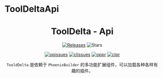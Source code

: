 # ToolDeltaApi<h1 align="center">ToolDelta - Api</h1>
<p align="center">
  <a href="https://github.com/SuperScript-PRC/ToolDelta/releases"><img src="https://img.shields.io/github/v/release/SuperScript-PRC/ToolDelta?display_name=tag&sort=semver" alt="Releases"></a>
  <img src="https://img.shields.io/github/stars/SuperScript-PRC/ToolDelta.svg?style=falt" alt="Stars">
</p>
  
<p align="center">
  <a href="https://github.com/SuperScript-PRC/ToolDelta/issues"><img src="https://img.shields.io/github/issues/SuperScript-PRC/ToolDelta.svg?style=flat" alt="opissues"></a>
  <a href="https://github.com/SuperScript-PRC/ToolDelta/issues?q=is%3Aissue+is%3Aclosed"><img src="https://img.shields.io/github/issues-closed/SuperScript-PRC/ToolDelta.svg?style=flat&color=success" alt="clissues"></a>
  <a href="https://github.com/SuperScript-PRC/ToolDelta/pulls"><img src="https://img.shields.io/github/issues-pr/SuperScript-PRC/ToolDelta.svg?style=falt" alt="oppr"></a>
  <a href="https://github.com/SuperScript-PRC/ToolDelta/pulls?q=is%3Apr+is%3Aclosed"><img src="https://img.shields.io/github/issues-pr-closed/SuperScript-PRC/ToolDelta.svg?style=flat&color=success" alt="clpr"></a>
</p>

<p align="center">
  <code>TooldDelta</code> 是依赖于 <code>PhoenixBuilder</code> 的多功能扩展组件，可以加载各种各样有趣的插件。
</p>

